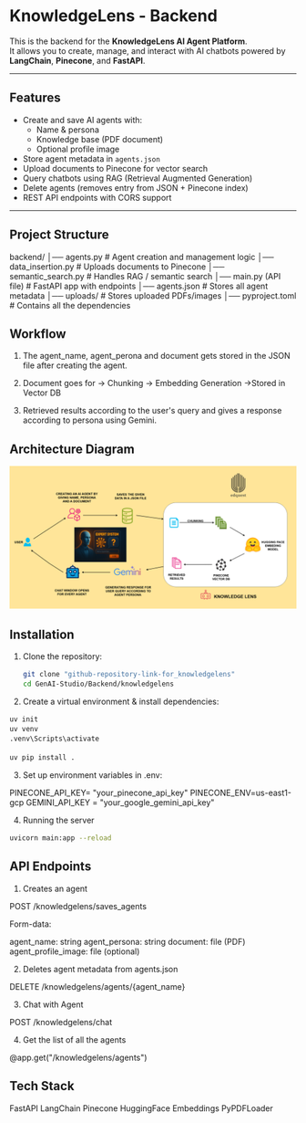 #  KnowledgeLens - Backend

This is the backend for the **KnowledgeLens AI Agent Platform**.  
It allows you to create, manage, and interact with AI chatbots powered by **LangChain**, **Pinecone**, and **FastAPI**.

---

##  Features
- Create and save AI agents with:
  - Name & persona
  - Knowledge base (PDF document)
  - Optional profile image
- Store agent metadata in `agents.json`
- Upload documents to Pinecone for vector search
- Query chatbots using RAG (Retrieval Augmented Generation)
- Delete agents (removes entry from JSON + Pinecone index)
- REST API endpoints with CORS support

---

##  Project Structure

backend/
│── agents.py                    # Agent creation and management logic
│── data_insertion.py            # Uploads documents to Pinecone
│── semantic_search.py           # Handles RAG / semantic search
│── main.py (API file)           # FastAPI app with endpoints
│── agents.json                  # Stores all agent metadata
│── uploads/                     # Stores uploaded PDFs/images
│── pyproject.toml               # Contains all the dependencies


## Workflow

1. The agent_name, agent_perona and document gets stored in the JSON file after creating the agent.

2. Document goes for -> Chunking -> Embedding Generation ->Stored in Vector DB

3. Retrieved results according to the user's query and gives a response according to persona using Gemini.


## Architecture Diagram

![Knowledge Lens Architecture](Docs/Knowledge_Lens_Architecture.png)

##  Installation

1. Clone the repository:

   ```bash
   git clone "github-repository-link-for_knowledgelens"
   cd GenAI-Studio/Backend/knowledgelens
   ```
2. Create a virtual environment & install dependencies:

```bash
uv init
uv venv  
.venv\Scripts\activate      

uv pip install .
```

3. Set up environment variables in .env:

PINECONE_API_KEY= "your_pinecone_api_key"
PINECONE_ENV=us-east1-gcp
GEMINI_API_KEY = "your_google_gemini_api_key"

4. Running the server

```bash
uvicorn main:app --reload
```

## API Endpoints

1. Creates an agent

POST /knowledgelens/saves_agents

Form-data:

agent_name: string
agent_persona: string
document: file (PDF)
agent_profile_image: file (optional)

2. Deletes agent metadata from agents.json

DELETE /knowledgelens/agents/{agent_name}

3. Chat with Agent

POST /knowledgelens/chat

4. Get the list of all the agents

@app.get("/knowledgelens/agents")

## Tech Stack

FastAPI
LangChain
Pinecone
HuggingFace Embeddings
PyPDFLoader



